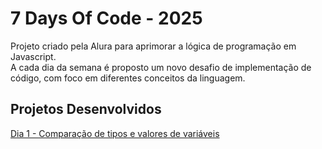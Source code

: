 # 7 Days Of Code - 2025

Projeto criado pela Alura para aprimorar a lógica de programação em Javascript.<br>
A cada dia da semana é proposto um novo desafio de implementação de código, com foco em diferentes conceitos da linguagem.

## Projetos Desenvolvidos

[Dia 1 - Comparação de tipos e valores de variáveis]()

